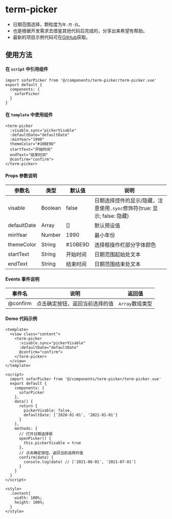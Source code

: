 # term-picker

   - 日期范围选择，颗粒度为`年-月-日`。
   - 也是根据开发需求去借鉴其他代码后完成的，分享出来希望有帮助。
   - 最新的项目示例代码可在[GitHub](https://github.com/iRainy6661/uni-load-refresh)获取。

## 使用方法

#### 在 `script` 中引用组件

```
import sofarPicker from '@/components/term-picker/term-picker.vue'
export default {
  components: {
    sofarPicker
  }
}
```

#### 在 `template` 中使用组件

```
<term-picker
  :visable.sync="pickerVisable"
  :defaultDate="defaultDate"
  :minYear="1990"
  themeColor="#10BE9D"
  startText="开始时间"
  endText="结束时间"
  @confirm="confirm">
</term-picker>
```

#### Props 参数说明

| 参数名 | 类型 | 默认值 | 说明 |
| ------ | ------ | ------ | ------ |
| visable | Boolean | false | 日期选择控件的显示/隐藏，注意使用`.sync`修饰符(true: 显示; false: 隐藏) |
| defaultDate | Array | [] | 默认预设值 |
| minYear | Number | 1990 | 最小年份 |
| themeColor | String | #10BE9D | 选择框操作栏部分字体颜色 |
| startText | String | 开始时间 | 日期范围起始处文本 |
| endText | String | 结束时间 | 日期范围结束处文本 |

#### Events 事件说明

| 事件名 | 说明 | 返回值 |
| ------ | ------ | ------ |
| @confirm | 点击确定按钮，返回当前选择的值 | `Array`数组类型 |

#### Demo 代码示例

```
<template>
  <view class="content">
    <term-picker
      :visable.sync="pickerVisable"
      :defaultDate="defaultDate"
      @confirm="confirm">
    </term-picker>
  </view>
</template>

<script>
  import sofarPicker from '@/components/term-picker/term-picker.vue'
  export default {
    components: {
      sofarPicker
    },
    data() {
      return {
        pickerVisable: false,
        defaultDate: ['2020-01-01', '2021-01-01']
      }
    },
    methods: {
      // 打开日期选择框
      openPicker() {
        this.pickerVisable = true
      },
      // 点击确定按钮，返回当前选择的值
      confirm(date) {
        console.log(date) // ['2021-06-01', '2021-07-01']
      }
    }
  }
</script>

<style>
  .content{
    width: 100%;
    height: 100%;
  }
</style>
```
